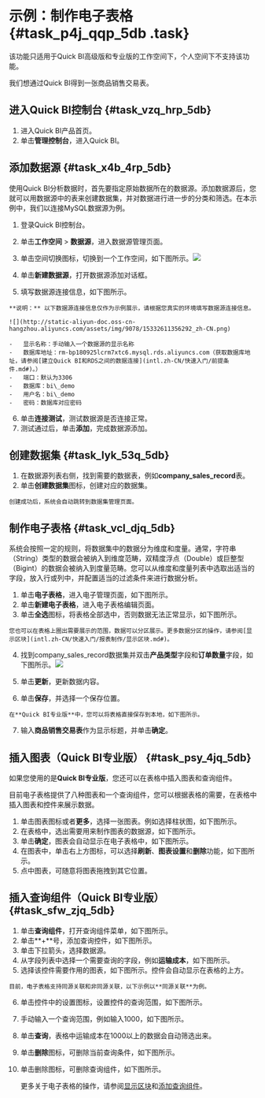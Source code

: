 # 示例：制作电子表格 {#task_p4j_qqp_5db .task}

该功能只适用于Quick BI高级版和专业版的工作空间下，个人空间下不支持该功能。

我们想通过Quick BI得到一张商品销售交易表。

## 进入Quick BI控制台 {#task_vzq_hrp_5db}

1.   进入Quick BI产品首页。 
2.   单击**管理控制台**，进入Quick BI。 

## 添加数据源 {#task_x4b_4rp_5db}

使用Quick BI分析数据时，首先要指定原始数据所在的数据源。添加数据源后，您就可以用数据源中的表来创建数据集，并对数据进行进一步的分类和筛选。在本示例中，我们以连接MySQL数据源为例。

1.   登录Quick BI控制台。 
2.   单击**工作空间** \> **数据源**，进入数据源管理页面。 
3.  单击空间切换图标，切换到一个工作空间，如下图所示。![](http://static-aliyun-doc.oss-cn-hangzhou.aliyuncs.com/assets/img/9078/15332611356291_zh-CN.png)

 
4.   单击**新建数据源**，打开数据源添加对话框。 
5.   填写数据源连接信息，如下图所示。 

    **说明：** 以下数据源连接信息仅作为示例展示，请根据您真实的环境填写数据源连接信息。

    ![](http://static-aliyun-doc.oss-cn-hangzhou.aliyuncs.com/assets/img/9078/15332611356292_zh-CN.png)

    -   显示名称：手动输入一个数据源的显示名称
    -   数据库地址：rm-bp180925lcrm7xtc6.mysql.rds.aliyuncs.com（获取数据库地址，请参阅[建立Quick BI和RDS之间的数据连接](intl.zh-CN/快速入门/前提条件.md#)。）
    -   端口：默认为3306
    -   数据库：bi\_demo
    -   用户名：bi\_demo
    -   密码：数据库对应密码
6.   单击**连接测试**，测试数据源是否连接正常。 
7.   测试通过后，单击**添加**，完成数据源添加。 

## 创建数据集 {#task_lyk_53q_5db}

1.  在数据源列表右侧，找到需要的数据表，例如**company\_sales\_record**表。 
2.   单击**创建数据集**图标，创建对应的数据集。 

    创建成功后，系统会自动跳转到数据集管理页面。


## 制作电子表格 {#task_vcl_djq_5db}

系统会按照一定的规则，将数据集中的数据分为维度和度量。通常，字符串（String）类型的数据会被纳入到维度范畴，双精度浮点（Double）或巨整型（Bigint）的数据会被纳入到度量范畴。您可以从维度和度量列表中选取出适当的字段，放入行或列中，并配置适当的过滤条件来进行数据分析。

1.  单击**电子表格**，进入电子管理页面，如下图所示。 
2.   单击**新建电子表格**，进入电子表格编辑页面。 
3.   单击**全选**图标，将表格全部选中，否则数据无法正常显示，如下图所示。 

    您也可以在表格上圈出需要展示的范围，数据可以分区展示。更多数据分区的操作，请参阅[显示区块](intl.zh-CN/快速入门/报表制作/显示区块.md#)。

4.  找到company\_sales\_record数据集并双击**产品类型**字段和**订单数量**字段，如下图所示。![](http://static-aliyun-doc.oss-cn-hangzhou.aliyuncs.com/assets/img/9078/15332611356296_zh-CN.png)

 
5.   单击**更新**，更新数据内容。 
6.   单击**保存**，并选择一个保存位置。 

    在**Quick BI专业版**中，您可以将表格直接保存到本地，如下图所示。

7.  输入**商品销售交易表**作为显示标题，并单击**确定**。 

## 插入图表（Quick BI专业版） {#task_psy_4jq_5db}

如果您使用的是**Quick BI专业版**，您还可以在表格中插入图表和查询组件。

目前电子表格提供了八种图表和一个查询组件，您可以根据表格的需要，在表格中插入图表和控件来展示数据。

1.  单击图表图标或者**更多**，选择一张图表。例如选择柱状图，如下图所示。 
2.  在表格中，选出需要用来制作图表的数据源，如下图所示。 
3.  单击**确定**，图表会自动显示在电子表格中，如下图所示。 
4.  在图表中，单击右上方图标，可以选择**刷新**、**图表设置**和**删除**功能，如下图所示。 
5.   点中图表，可随意将图表拖拽到其它位置。 

## 插入查询组件（Quick BI专业版） {#task_sfw_zjq_5db}

1.  单击**查询组件**，打开查询组件菜单，如下图所示。 
2.  单击**+**号，添加查询控件，如下图所示。 
3.   单击下拉箭头，选择数据源。 
4.  从字段列表中选择一个需要查询的字段，例如**运输成本**，如下图所示。 
5.   选择该控件需要作用的图表，如下图所示。控件会自动显示在表格的上方。 

    目前，电子表格支持同源关联和非同源关联，以下示例以**同源关联**为例。

6.  单击控件中的设置图标，设置控件的查询范围，如下图所示。 
7.  手动输入一个查询范围，例如输入1000，如下图所示。 
8.   单击**查询**，表格中运输成本在1000以上的数据会自动筛选出来。 
9.  单击**删除**图标，可删除当前查询条件，如下图所示。 
10. 单击删除图标，可删除查询组件，如下图所示。 

    更多关于电子表格的操作，请参阅[显示区块](intl.zh-CN/快速入门/报表制作/显示区块.md#)和[添加查询组件](intl.zh-CN/快速入门/报表制作/添加查询组件.md#)。


